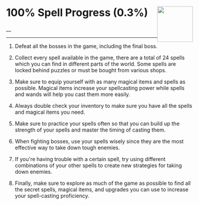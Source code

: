 # 100% Spell Progress (0.3%) <img style="float: right;" src="https://cdn.akamai.steamstatic.com/steamcommunity/public/images/apps/881100/fc37560f3506ab3cfd5e4f5513d6c8c2885a40ec.jpg" width="96" height="96">

__

---

1. Defeat all the bosses in the game, including the final boss.

2. Collect every spell available in the game, there are a total of 24 spells which you can find in different parts of the world. Some spells are locked behind puzzles or must be bought from various shops.

3. Make sure to equip yourself with as many magical items and spells as possible. Magical items increase your spellcasting power while spells and wands will help you cast them more easily.

4. Always double check your inventory to make sure you have all the spells and magical items you need.

5. Make sure to practice your spells often so that you can build up the strength of your spells and master the timing of casting them.

6. When fighting bosses, use your spells wisely since they are the most effective way to take down tough enemies.

7. If you're having trouble with a certain spell, try using different combinations of your other spells to create new strategies for taking down enemies.

8. Finally, make sure to explore as much of the game as possible to find all the secret spells, magical items, and upgrades you can use to increase your spell-casting proficiency.